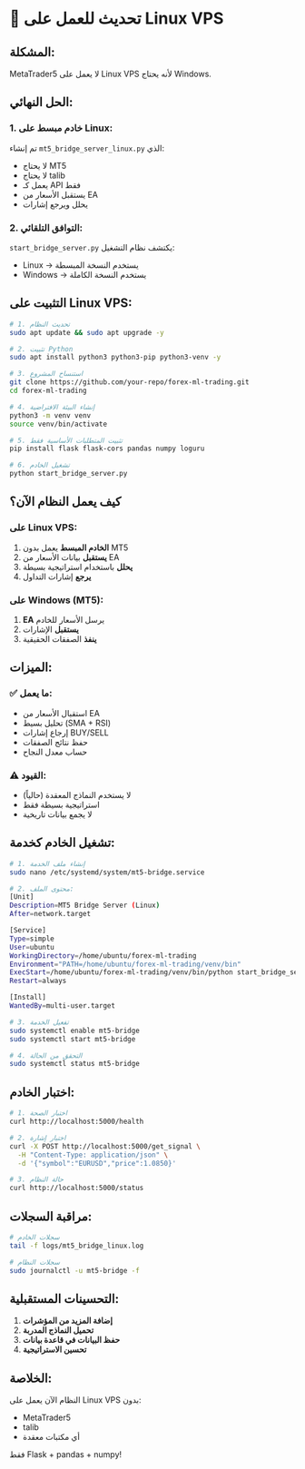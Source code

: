 # 🐧 تحديث للعمل على Linux VPS

## المشكلة:
MetaTrader5 لا يعمل على Linux VPS لأنه يحتاج Windows.

## الحل النهائي:

### 1. خادم مبسط على Linux:
تم إنشاء `mt5_bridge_server_linux.py` الذي:
- لا يحتاج MT5
- لا يحتاج talib
- يعمل كـ API فقط
- يستقبل الأسعار من EA
- يحلل ويرجع إشارات

### 2. التوافق التلقائي:
`start_bridge_server.py` يكتشف نظام التشغيل:
- Linux → يستخدم النسخة المبسطة
- Windows → يستخدم النسخة الكاملة

## التثبيت على Linux VPS:

```bash
# 1. تحديث النظام
sudo apt update && sudo apt upgrade -y

# 2. تثبيت Python
sudo apt install python3 python3-pip python3-venv -y

# 3. استنساخ المشروع
git clone https://github.com/your-repo/forex-ml-trading.git
cd forex-ml-trading

# 4. إنشاء البيئة الافتراضية
python3 -m venv venv
source venv/bin/activate

# 5. تثبيت المتطلبات الأساسية فقط
pip install flask flask-cors pandas numpy loguru

# 6. تشغيل الخادم
python start_bridge_server.py
```

## كيف يعمل النظام الآن؟

### على Linux VPS:
1. **الخادم المبسط** يعمل بدون MT5
2. **يستقبل** بيانات الأسعار من EA
3. **يحلل** باستخدام استراتيجية بسيطة
4. **يرجع** إشارات التداول

### على Windows (MT5):
1. **EA** يرسل الأسعار للخادم
2. **يستقبل** الإشارات
3. **ينفذ** الصفقات الحقيقية

## الميزات:

### ✅ ما يعمل:
- استقبال الأسعار من EA
- تحليل بسيط (SMA + RSI)
- إرجاع إشارات BUY/SELL
- حفظ نتائج الصفقات
- حساب معدل النجاح

### ⚠️ القيود:
- لا يستخدم النماذج المعقدة (حالياً)
- استراتيجية بسيطة فقط
- لا يجمع بيانات تاريخية

## تشغيل الخادم كخدمة:

```bash
# 1. إنشاء ملف الخدمة
sudo nano /etc/systemd/system/mt5-bridge.service

# 2. محتوى الملف:
[Unit]
Description=MT5 Bridge Server (Linux)
After=network.target

[Service]
Type=simple
User=ubuntu
WorkingDirectory=/home/ubuntu/forex-ml-trading
Environment="PATH=/home/ubuntu/forex-ml-trading/venv/bin"
ExecStart=/home/ubuntu/forex-ml-trading/venv/bin/python start_bridge_server.py
Restart=always

[Install]
WantedBy=multi-user.target

# 3. تفعيل الخدمة
sudo systemctl enable mt5-bridge
sudo systemctl start mt5-bridge

# 4. التحقق من الحالة
sudo systemctl status mt5-bridge
```

## اختبار الخادم:

```bash
# 1. اختبار الصحة
curl http://localhost:5000/health

# 2. اختبار إشارة
curl -X POST http://localhost:5000/get_signal \
  -H "Content-Type: application/json" \
  -d '{"symbol":"EURUSD","price":1.0850}'

# 3. حالة النظام
curl http://localhost:5000/status
```

## مراقبة السجلات:

```bash
# سجلات الخادم
tail -f logs/mt5_bridge_linux.log

# سجلات النظام
sudo journalctl -u mt5-bridge -f
```

## التحسينات المستقبلية:

1. **إضافة المزيد من المؤشرات**
2. **تحميل النماذج المدربة**
3. **حفظ البيانات في قاعدة بيانات**
4. **تحسين الاستراتيجية**

## الخلاصة:

النظام الآن يعمل على Linux VPS بدون:
- MetaTrader5
- talib
- أي مكتبات معقدة

فقط Flask + pandas + numpy!